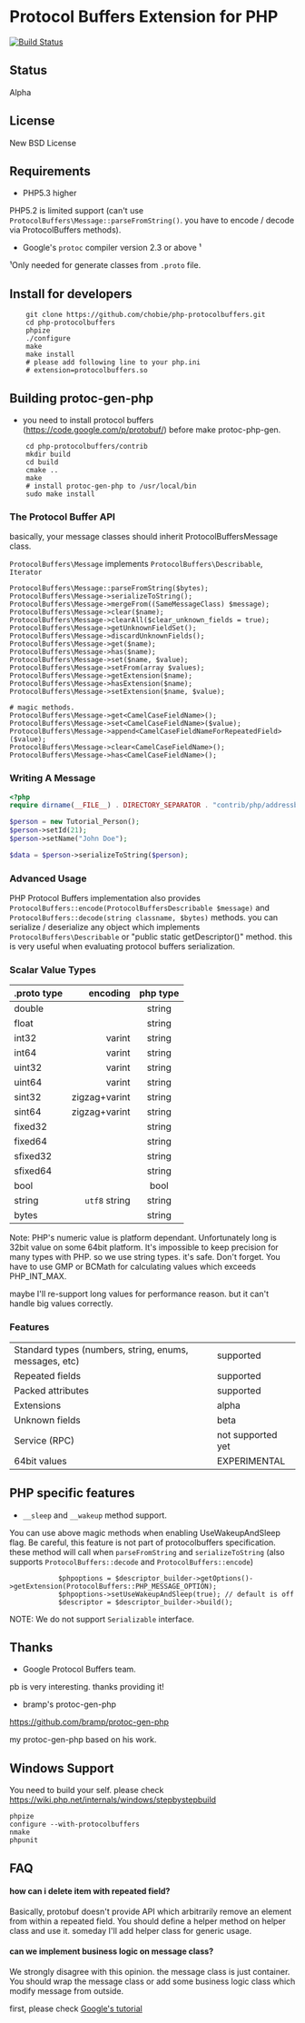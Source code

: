 Protocol Buffers Extension for PHP
==================================

[![Build Status](https://secure.travis-ci.org/chobie/php-protocolbuffers.png)](http://travis-ci.org/chobie/php-protocolbuffers)

## Status

Alpha

## License

New BSD License

## Requirements

* PHP5.3 higher

PHP5.2 is limited support (can't use `ProtocolBuffers\Message::parseFromString()`. you have to encode / decode via ProtocolBuffers methods).

* Google's `protoc` compiler version 2.3 or above ¹

 ¹Only needed for generate classes from `.proto` file.


## Install for developers

````
    git clone https://github.com/chobie/php-protocolbuffers.git
    cd php-protocolbuffers
    phpize
    ./configure
    make
    make install
    # please add following line to your php.ini
    # extension=protocolbuffers.so
````

## Building protoc-gen-php

* you need to install protocol buffers (https://code.google.com/p/protobuf/)  before make protoc-php-gen.


````
    cd php-protocolbuffers/contrib
    mkdir build
    cd build
    cmake ..
    make
    # install protoc-gen-php to /usr/local/bin
    sudo make install
````


### The Protocol Buffer API

basically, your message classes should inherit ProtocolBuffersMessage class.

`ProtocolBuffers\Message` implements `ProtocolBuffers\Describable`, `Iterator`

````
ProtocolBuffers\Message::parseFromString($bytes);
ProtocolBuffers\Message->serializeToString();
ProtocolBuffers\Message->mergeFrom((SameMessageClass) $message);
ProtocolBuffers\Message->clear($name);
ProtocolBuffers\Message->clearAll($clear_unknown_fields = true);
ProtocolBuffers\Message->getUnknownFieldSet();
ProtocolBuffers\Message->discardUnknownFields();
ProtocolBuffers\Message->get($name);
ProtocolBuffers\Message->has($name);
ProtocolBuffers\Message->set($name, $value);
ProtocolBuffers\Message->setFrom(array $values);
ProtocolBuffers\Message->getExtension($name);
ProtocolBuffers\Message->hasExtension($name);
ProtocolBuffers\Message->setExtension($name, $value);

# magic methods.
ProtocolBuffers\Message->get<CamelCaseFieldName>();
ProtocolBuffers\Message->set<CamelCaseFieldName>($value);
ProtocolBuffers\Message->append<CamelCaseFieldNameForRepeatedField>($value);
ProtocolBuffers\Message->clear<CamelCaseFieldName>();
ProtocolBuffers\Message->has<CamelCaseFieldName>();
````

### Writing A Message

````php
<?php
require dirname(__FILE__) . DIRECTORY_SEPARATOR . "contrib/php/addressbook.proto.php";

$person = new Tutorial_Person();
$person->setId(21);
$person->setName("John Doe");

$data = $person->serializeToString($person);
````
### Advanced Usage

PHP Protocol Buffers implementation also provides `ProtocolBuffers::encode(ProtocolBuffersDescribable $message)` and `ProtocolBuffers::decode(string classname, $bytes)` methods.
you can serialize / deserialize any object which implements `ProtocolBuffers\Describable` or "public static getDescriptor()" method. this is very useful when
evaluating protocol buffers serialization.

### Scalar Value Types

| .proto type | encoding       | php type     |
|:------------|---------------:|:------------:|
| double      |                | string       |
| float       |                | string       |
| int32       | varint         | string       |
| int64       | varint         | string       |
| uint32      | varint         | string       |
| uint64      | varint         | string       |
| sint32      | zigzag+varint  | string       |
| sint64      | zigzag+varint  | string       |
| fixed32     |                | string       |
| fixed64     |                | string       |
| sfixed32    |                | string       |
| sfixed64    |                | string       |
| bool        |                | bool         |
| string      | `utf8` string  | string       |
| bytes       |                | string       |

Note: PHP's numeric value is platform dependant. Unfortunately long is 32bit value on some 64bit platform.
It's impossible to keep precision for many types with PHP. so we use string types. it's safe.
Don't forget. You have to use GMP or BCMath for calculating values which exceeds PHP_INT_MAX.

maybe I'll re-support long values for performance reason. but it can't handle big values correctly.

### Features

<table>
  <tr>
    <td>Standard types (numbers, string, enums, messages, etc)</td><td>supported</td>
  </tr>
  <tr>
    <td>Repeated fields</td><td>supported</td>
  </tr>
  <tr>
    <td>Packed attributes</td><td>supported</td>
  </tr>
  <tr>
    <td>Extensions</td><td>alpha</td>
  </tr>
  <tr>
    <td>Unknown fields</td><td>beta</td>
  </tr>
  <tr>
    <td>Service (RPC)</td><td>not supported yet</td>
  </tr>
  <tr>
    <td>64bit values</td><td>EXPERIMENTAL</td>
  </tr>
</table>

## PHP specific features

* `__sleep` and `__wakeup` method support.

You can use above magic methods when enabling UseWakeupAndSleep flag. Be careful, this feature is not part of protocolbuffers specification.
these method will call when `parseFromString` and `serializeToString` (also supports `ProtocolBuffers::decode` and `ProtocolBuffers::encode`)


````
            $phpoptions = $descriptor_builder->getOptions()->getExtension(ProtocolBuffers::PHP_MESSAGE_OPTION);
            $phpoptions->setUseWakeupAndSleep(true); // default is off
            $descriptor = $descriptor_builder->build();
````

NOTE: We do not support `Serializable` interface.

## Thanks

- Google Protocol Buffers team.

pb is very interesting. thanks providing it!

- bramp's protoc-gen-php

https://github.com/bramp/protoc-gen-php

my protoc-gen-php based on his work.


## Windows Support

You need to build your self. please check https://wiki.php.net/internals/windows/stepbystepbuild

````
phpize
configure --with-protocolbuffers
nmake
phpunit
````

## FAQ

#### how can i delete item with repeated field?

Basically, protobuf doesn't provide API which arbitrarily remove an element from within a repeated field.
You should define a helper method on helper class and use it. someday I'll add helper class for generic usage.


#### can we implement business logic on message class?

We strongly disagree with this opinion. the message class is just container. You should wrap the message class or
add some business logic class which modify message from outside.

first, please check [Google's tutorial](https://developers.google.com/protocol-buffers/docs/cpptutorial)